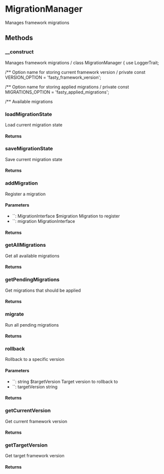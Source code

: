 # MigrationManager

<!-- @doc-source: MigrationManager -->
Manages framework migrations

## Methods

### __construct
<!-- @doc-source: MigrationManager.__construct -->
Manages framework migrations
/
class MigrationManager
{
use LoggerTrait;

/**
Option name for storing current framework version
/
private const VERSION_OPTION = 'fasty_framework_version';

/**
Option name for storing applied migrations
/
private const MIGRATIONS_OPTION = 'fasty_applied_migrations';

/**
Available migrations

### loadMigrationState
<!-- @doc-source: MigrationManager.loadMigrationState -->
Load current migration state

#### Returns



### saveMigrationState
<!-- @doc-source: MigrationManager.saveMigrationState -->
Save current migration state

#### Returns



### addMigration
<!-- @doc-source: MigrationManager.addMigration -->
Register a migration

#### Parameters

- ``: MigrationInterface $migration Migration to register
- ``: migration MigrationInterface

#### Returns



### getAllMigrations
<!-- @doc-source: MigrationManager.getAllMigrations -->
Get all available migrations

#### Returns



### getPendingMigrations
<!-- @doc-source: MigrationManager.getPendingMigrations -->
Get migrations that should be applied

#### Returns



### migrate
<!-- @doc-source: MigrationManager.migrate -->
Run all pending migrations

#### Returns



### rollback
<!-- @doc-source: MigrationManager.rollback -->
Rollback to a specific version

#### Parameters

- ``: string $targetVersion Target version to rollback to
- ``: targetVersion string

#### Returns



### getCurrentVersion
<!-- @doc-source: MigrationManager.getCurrentVersion -->
Get current framework version

#### Returns



### getTargetVersion
<!-- @doc-source: MigrationManager.getTargetVersion -->
Get target framework version

#### Returns



